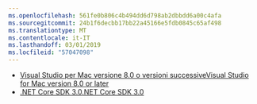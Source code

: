 ```yaml
---
ms.openlocfilehash: 561fe0b806c4b494dd6d798ab2dbbdd6a00c4afa
ms.sourcegitcommit: 24b1f6decbb17bb22a45166e5fdb0845c65af498
ms.translationtype: MT
ms.contentlocale: it-IT
ms.lasthandoff: 03/01/2019
ms.locfileid: "57047098"
---
```

* [<span data-ttu-id="ca4ac-101">Visual Studio per Mac versione 8.0 o versioni successive</span><span class="sxs-lookup"><span data-stu-id="ca4ac-101">Visual Studio for Mac version 8.0 or later</span></span>](https://visualstudio.microsoft.com/vs/mac/)
* [<span data-ttu-id="ca4ac-102">.NET Core SDK 3.0</span><span class="sxs-lookup"><span data-stu-id="ca4ac-102">.NET Core SDK 3.0</span></span>](https://dotnet.microsoft.com/download/dotnet-core/3.0)
